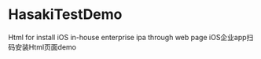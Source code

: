 # HasakiTestDemo
Html for install iOS in-house enterprise ipa through web page
iOS企业app扫码安装Html页面demo
